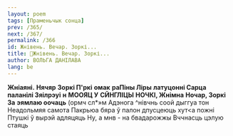 ```yaml
---
layout: poem
tags: [Праменьчык сонца]
prev: /365/
next: /367/
permalink: /366
id: Жнівень. Вечар. Зоркі...
title: 🚧Жнівень. Вечар. Зоркі...
author: ВОЛЬГА ДАНІЛАВА
lang: be
---
```



**Жніаяні.**  **Нячяр**  **Зоркі П'ркі**  **омак**  **раПіны Ліры**  **латуцонні Сарца**  **паланілі Зяілрэуі**  **н**  **МООЯЦ У**  **СЙНГЛІЦЫ**  **НОЧКІ, Жнімна**  **Ночар, Зоркі За**  **эямлаю оочаць**
(ормч сл*»м Адэнога ^нівчнь соой дыггуа тон Неадольмяя самота Пакрьюа бяра ў палон
дпусцеюць хут<а пожні Птушкі ў вырэй адляцяць Ну, а мнв - на бвадарожжы Вччнасць цэлую стаяць
